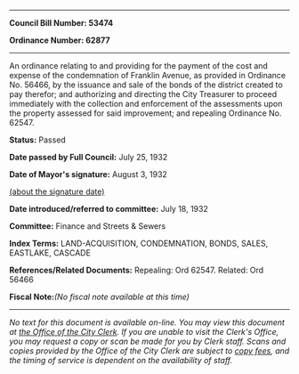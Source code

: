 

********

**Council Bill Number: 53474**
   
**Ordinance Number: 62877**
********

 An ordinance relating to and providing for the payment of the cost and expense of the condemnation of Franklin Avenue, as provided in Ordinance No. 56466, by the issuance and sale of the bonds of the district created to pay therefor; and authorizing and directing the City Treasurer to proceed immediately with the collection and enforcement of the assessments upon the property assessed for said improvement; and repealing Ordinance No. 62547.

**Status:** Passed
   
**Date passed by Full Council:** July 25, 1932
   
**Date of Mayor's signature:** August 3, 1932
   
[(about the signature date)](/~public/approvaldate.htm)
   
   
   
**Date introduced/referred to committee:** July 18, 1932
   
**Committee:** Finance and Streets & Sewers
   
   
**Index Terms:** LAND-ACQUISITION, CONDEMNATION, BONDS, SALES, EASTLAKE, CASCADE

**References/Related Documents:** Repealing: Ord 62547. Related: Ord 56466

**Fiscal Note:**_(No fiscal note available at this time)_
********

_No text for this document is available on-line. You may view this document at [the Office of the City Clerk](http://www.seattle.gov/leg/clerk/contactUs.htm). If you are unable to visit the Clerk's Office, you may request a copy or scan be made for you by Clerk staff. Scans and copies provided by the Office of the City Clerk are subject to [copy fees](http://clerk.seattle.gov/~public/clerkfees.htm), and the timing of service is dependent on the availability of staff._

